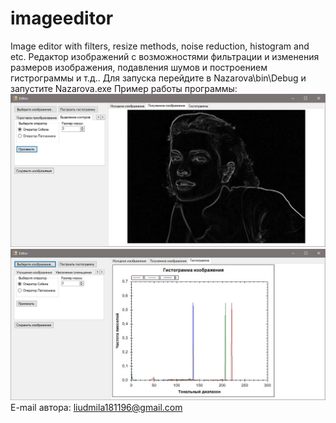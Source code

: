 # imageeditor
Image editor with filters, resize methods, noise reduction, histogram and etc.
Редактор изображений с возможностями фильтрации и изменения размеров изображения, подавления шумов и построением гистрограммы и т.д..
Для запуска перейдите в Nazarova\bin\Debug и запустите Nazarova.exe
Пример работы программы:
![alt text](Resources/screenshot1.jpg "Выделение контуров на изображении")
![alt text](Resources/screenshot2.jpg "Построение гистограммы цветного изображения")
E-mail автора: liudmila181196@gmail.com
